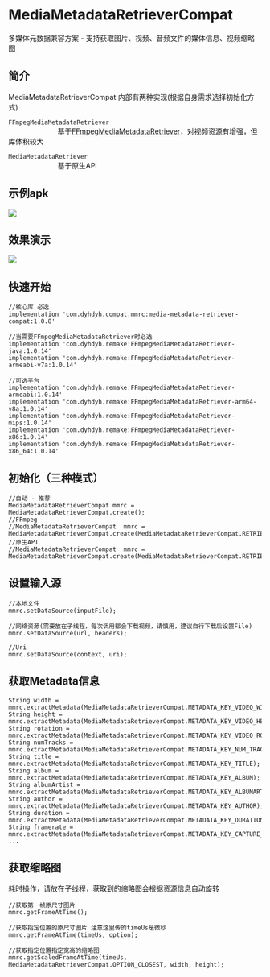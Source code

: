 # MediaMetadataRetrieverCompat
多媒体元数据兼容方案 - 支持获取图片、视频、音频文件的媒体信息、视频缩略图  

## __简介__
MediaMetadataRetrieverCompat 内部有两种实现(根据自身需求选择初始化方式)  

`FFmpegMediaMetadataRetriever`  
&emsp;&emsp;&emsp;&emsp;&emsp;&emsp;&emsp;基于[FFmpegMediaMetadataRetriever](https://github.com/wseemann/FFmpegMediaMetadataRetriever)，对视频资源有增强，但库体积较大  

`MediaMetadataRetriever`   
&emsp;&emsp;&emsp;&emsp;&emsp;&emsp;&emsp;基于原生API


## __示例apk__
![](screenshot/example-download_1.0.8.png)

## __效果演示__
![](screenshot/screenshot.gif)

## __快速开始__
```
//核心库 必选
implementation 'com.dyhdyh.compat.mmrc:media-metadata-retriever-compat:1.0.8'

//当需要FFmpegMediaMetadataRetriever时必选
implementation 'com.dyhdyh.remake:FFmpegMediaMetadataRetriever-java:1.0.14'
implementation 'com.dyhdyh.remake:FFmpegMediaMetadataRetriever-armeabi-v7a:1.0.14'

//可选平台
implementation 'com.dyhdyh.remake:FFmpegMediaMetadataRetriever-armeabi:1.0.14'
implementation 'com.dyhdyh.remake:FFmpegMediaMetadataRetriever-arm64-v8a:1.0.14'
implementation 'com.dyhdyh.remake:FFmpegMediaMetadataRetriever-mips:1.0.14'
implementation 'com.dyhdyh.remake:FFmpegMediaMetadataRetriever-x86:1.0.14'
implementation 'com.dyhdyh.remake:FFmpegMediaMetadataRetriever-x86_64:1.0.14'
```

## __初始化（三种模式）__
```
//自动 - 推荐  
MediaMetadataRetrieverCompat mmrc = MediaMetadataRetrieverCompat.create();  
//FFmpeg  
//MediaMetadataRetrieverCompat  mmrc = MediaMetadataRetrieverCompat.create(MediaMetadataRetrieverCompat.RETRIEVER_FFMPEG);  
//原生API  
//MediaMetadataRetrieverCompat  mmrc = MediaMetadataRetrieverCompat.create(MediaMetadataRetrieverCompat.RETRIEVER_ANDROID);
```
## __设置输入源__
```
//本地文件
mmrc.setDataSource(inputFile);

//网络资源(需要放在子线程，每次调用都会下载视频，请慎用，建议自行下载后设置File)
mmrc.setDataSource(url, headers);

//Uri
mmrc.setDataSource(context, uri);
```

## __获取Metadata信息__
```
String width = mmrc.extractMetadata(MediaMetadataRetrieverCompat.METADATA_KEY_VIDEO_WIDTH);
String height = mmrc.extractMetadata(MediaMetadataRetrieverCompat.METADATA_KEY_VIDEO_HEIGHT);
String rotation = mmrc.extractMetadata(MediaMetadataRetrieverCompat.METADATA_KEY_VIDEO_ROTATION);
String numTracks = mmrc.extractMetadata(MediaMetadataRetrieverCompat.METADATA_KEY_NUM_TRACKS);
String title = mmrc.extractMetadata(MediaMetadataRetrieverCompat.METADATA_KEY_TITLE);
String album = mmrc.extractMetadata(MediaMetadataRetrieverCompat.METADATA_KEY_ALBUM);
String albumArtist = mmrc.extractMetadata(MediaMetadataRetrieverCompat.METADATA_KEY_ALBUMARTIST);
String author = mmrc.extractMetadata(MediaMetadataRetrieverCompat.METADATA_KEY_AUTHOR);
String duration = mmrc.extractMetadata(MediaMetadataRetrieverCompat.METADATA_KEY_DURATION);
String framerate = mmrc.extractMetadata(MediaMetadataRetrieverCompat.METADATA_KEY_CAPTURE_FRAMERATE);
...
```

## __获取缩略图__
耗时操作，请放在子线程，获取到的缩略图会根据资源信息自动旋转  

```
//获取第一帧原尺寸图片
mmrc.getFrameAtTime();

//获取指定位置的原尺寸图片 注意这里传的timeUs是微秒
mmrc.getFrameAtTime(timeUs, option);

//获取指定位置指定宽高的缩略图
mmrc.getScaledFrameAtTime(timeUs, MediaMetadataRetrieverCompat.OPTION_CLOSEST, width, height);
```
